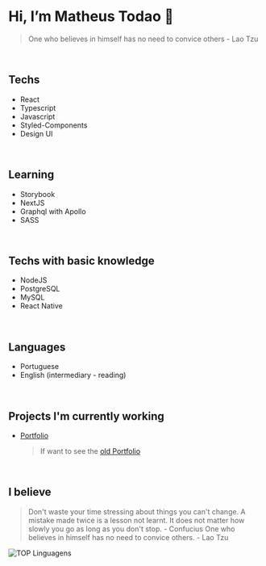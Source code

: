 # Hi, I’m Matheus Todao 👋
> One who believes in himself has no need to convice others - Lao Tzu
<br />

## Techs
- React
- Typescript
- Javascript
- Styled-Components
- Design UI

<br />

## Learning
- Storybook
- NextJS
- Graphql with Apollo
- SASS

<br />

## Techs with basic knowledge
- NodeJS
- PostgreSQL
- MySQL
- React Native

<br />

## Languages
- Portuguese
- English (intermediary - reading)

<br />

## Projects I'm currently working
- [Portfolio](https://developmatheustodao.vercel.app) 
  > If want to see the [old Portfolio](https://todaomatheus.vercel.app)

<br />

## I believe
> Don't waste your time stressing about things you can't change.
> A mistake made twice is a lesson not learnt.
> It does not matter how slowly you go as long as you don't stop. - Confucius
> One who believes in himself has no need to convice others. - Lao Tzu

![TOP Linguagens](https://github-readme-stats.vercel.app/api/top-langs/?username=matheustodao&layout=compact&theme=dracula)
